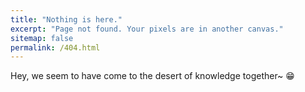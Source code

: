 ```yaml
---
title: "Nothing is here."
excerpt: "Page not found. Your pixels are in another canvas."
sitemap: false
permalink: /404.html
---
```


Hey, we seem to have come to the desert of knowledge together~ 😁



<script type="text/javascript">
  var GOOG_FIXURL_LANG = 'en';
  var GOOG_FIXURL_SITE = '{{ site.url }}'
</script>
<script type="text/javascript"
  src="//linkhelp.clients.google.com/tbproxy/lh/wm/fixurl.js">
</script>
